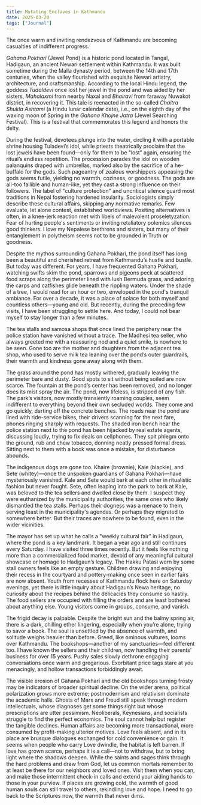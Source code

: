 ```yaml
---
title: Mutating Enclaves in Kathmandu
date: 2025-03-20
tags: ["Journal"]
---
```


The once warm and inviting rendezvous of Kathmandu are becoming casualties of indifferent progress.

_Gahana Pokhari_ (Jewel Pond) is a historic pond located in Tangal, Hadigaun, an ancient Newari settlement within Kathmandu. It was built sometime during the Malla dynasty period, between the 14th and 17th centuries, when the valley flourished with exquisite Newari artistry, architecture, and craftsmanship. According to the local Hindu legend, the goddess _Tudaldevi_ once lost her jewel in the pond and was aided by her sisters, _Mahalaxmi_ from nearby Naxal and _Bhairavi_ from faraway Nuwakot district, in recovering it. This tale is reenacted in the so-called _Chaitra Shukla Ashtami_ (a Hindu lunar calendar date), i.e., on the eighth day of the waxing moon of Spring in the _Gahana Khojne Jatra_ (Jewel Searching Festival). This is a festival that commemorates this legend and honors the deity.

During the festival, devotees plunge into the water, circling it with a portable shrine housing Tuladevi’s idol, while priests theatrically proclaim that the lost jewels have been found—only for them to be “lost” again, ensuring the ritual’s endless repetition. The procession parades the idol on wooden palanquins draped with umbrellas, marked also by the sacrifice of a he-buffalo for the gods. Such pageantry of zealous worshippers appeasing the gods seems futile, yielding no warmth, coziness, or goodness. The gods are all-too fallible and human-like, yet they cast a strong influence on their followers. The label of "culture protection" and uncritical silence guard most traditions in Nepal fostering hardened insularity. Sociologists simply describe these cultural affairs, skipping any normative remarks. Few evaluate, let alone contest, established worldviews. Positing alternatives is often, in a knee-jerk reaction met with libels of malevolent proseletyzation. Fear of hurting people's sentiments or inviting retaliatory polemics silences good thinkers. I love my Nepalese brethrens and sisters, but many of their entanglement in polytheism seems not to be grounded in Truth or goodness.

Despite the mythos surrounding Gahana Pokhari, the pond itself has long been a beautiful and cherished retreat from Kathmandu’s hustle and bustle. But today was different. For years, I have frequented Gahana Pokhari, watching swifts skim the pond, sparrows and pigeons peck at scattered food scraps along the perimeter lined with lush Bermuda grass, and adoring the carps and catfishes glide beneath the rippling waters. Under the shade of a tree, I would read for an hour or two, enveloped in the pond's tranquil ambiance. For over a decade, it was a place of solace for both myself and countless others—young and old. But recently, during the preceding few visits, I have been struggling to settle here. And today, I could not bear myself to stay longer than a few minutes.

The tea stalls and samosa shops that once lined the periphery near the police station have vanished without a trace. The Madhesi tea seller, who always greeted me with a reassuring nod and a quiet smile, is nowhere to be seen. Gone too are the mother and daughters from the adjacent tea shop, who used to serve milk tea leaning over the pond’s outer guardrails, their warmth and kindness gone away along with them.

The grass around the pond has mostly withered, gradually leaving the perimeter bare and dusty. Good spots to sit without being soiled are now scarce. The fountain at the pond’s center has been removed, and no longer does its mist spray the air. The pond, now lifeless, is stripped of any fish. The park’s visitors, now mostly transiently roaming couples, seem indifferent to everything beyond their own secluded worlds. They come and go quickly, darting off the concrete benches. The roads near the pond are lined with ride-service bikes, their drivers scanning for the next fare, phones ringing sharply with requests. The shaded iron bench near the police station next to the pond has been hijacked by real estate agents, discussing loudly, trying to fix deals on cellphones. They spit phlegm onto the ground, rub and chew tobacco, donning neatly pressed formal dress. Sitting next to them with a book was once a mistake, for disturbance abounds.

The indigenous dogs are gone too. Khaire (brownie), Kale (blackie), and Sete (whitey)—once the unspoken guardians of Gahana Pokhari—have mysteriously vanished. Kale and Sete would bark at each other in ritualistic fashion but never fought. Sete, often leaping into the park to bark at Kale, was beloved to the tea sellers and dwelled close by them. I suspect they were euthanized by the municipality authorities, the same ones who likely dismantled the tea stalls. Perhaps their dogness was a menace to them, serving least in the municipality's agendas. Or perhaps they migrated to somewhere better. But their traces are nowhere to be found, even in the wider vicinities.

The mayor has set up what he calls a "weekly cultural fair" in Hadigaun, where the pond is a key landmark. It began a year ago and still continues every Saturday. I have visited three times recently. But it feels like nothing more than a commercialized food market, devoid of any meaningful cultural showcase or homage to Hadigaun’s legacy. The Hakku Patasi worn by some stall owners feels like an empty gesture. Children drawing and enjoying their recess in the courtyard and pottery-making once seen in earlier fairs are now absent. Youth from recesses of Kathmandu flock here on Saturday evenings, yet there is little inquiry about Hadigaun’s Newa heritage, no curiosity about the recipes behind the delicacies they consume so hastily. The food sellers are occupied with filling the orders and are least bothered about anything else. Young visitors come in groups, consume, and vanish.

The frigid decay is palpable. Despite the bright sun and the balmy spring air, there is a dark, chilling ether lingering, especially when you’re alone, trying to savor a book. The soul is unsettled by the absence of warmth, and solitude weighs heavier than before. Greed, like ominous vultures, looms over Kathmandu. The bookshops—another of my sanctuaries—feel different too. I have known the sellers and their children, now handling their parents' business for over 15 years. Pushy sales slowly dethrone engaging conversations once warm and gregarious. Exorbitant price tags stare at you menacingly, and hollow transactions forbiddingly await.

The visible erosion of Gahana Pokhari and the old bookshops turning frosty may be indicators of broader spiritual decline. On the wider arena, political polarization grows more extreme; postmodernism and relativism dominate the academic halls. Ghosts of Marx and Freud still speak through modern intellectuals, whose diagnoses get some things right but whose prescriptions are utter pessimism. Neoliberals, Keynesians, and socialists struggle to find the perfect economics. The soul cannot help but register the tangible declines. Human affairs are becoming more transactional, more consumed by profit-making ulterior motives. Love feels absent, and in its place are brusque dialogues exchanged for cold convenience or gain. It seems when people who carry Love dwindle, the habitat is left barren. If love has grown scarce, perhaps it is a call—not to withdraw, but to bring light where the shadows deepen. While the saints and sages think through the hard problems and draw from God, let us common mortals remember to at least be there for our neighbors and loved ones. Visit them when you can, and make those intermittent check-in calls and extend your aiding hands to those in your purview. If places are growing cold, the warmth of good human souls can still travel to others, rekindling love and hope. I need to go back to the Scriptures now, the warmth that never dims.